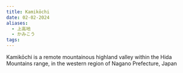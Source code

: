 ```yaml
---
title: Kamikōchi
date: 02-02-2024
aliases:
  - 上高地
  - かみこう
tags:
---
```

Kamikōchi is a remote mountainous highland valley within the Hida Mountains range, in the western region of Nagano Prefecture, Japan